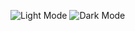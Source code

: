 ![Light Mode](https://github.com/user-attachments/assets/ab415ada-09ac-4e1e-a3ee-564c029eeb4a)
![Dark Mode](https://github.com/user-attachments/assets/3e9cdbcb-8f93-47e5-bb01-5ed1c39e5dd8)

